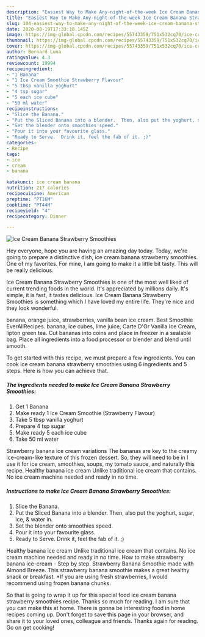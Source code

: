 ```yaml
---
description: "Easiest Way to Make Any-night-of-the-week Ice Cream Banana Strawberry Smoothies"
title: "Easiest Way to Make Any-night-of-the-week Ice Cream Banana Strawberry Smoothies"
slug: 104-easiest-way-to-make-any-night-of-the-week-ice-cream-banana-strawberry-smoothies
date: 2020-08-19T17:33:18.145Z
image: https://img-global.cpcdn.com/recipes/55743359/751x532cq70/ice-cream-banana-strawberry-smoothies-recipe-main-photo.jpg
thumbnail: https://img-global.cpcdn.com/recipes/55743359/751x532cq70/ice-cream-banana-strawberry-smoothies-recipe-main-photo.jpg
cover: https://img-global.cpcdn.com/recipes/55743359/751x532cq70/ice-cream-banana-strawberry-smoothies-recipe-main-photo.jpg
author: Bernard Luna
ratingvalue: 4.3
reviewcount: 19994
recipeingredient:
- "1 Banana"
- "1 Ice Cream Smoothie Strawberry Flavour"
- "5 tbsp vanilla yoghurt"
- "4 tsp sugar"
- "5 each ice cube"
- "50 ml water"
recipeinstructions:
- "Slice the Banana."
- "Put the Sliced Banana into a blender.  Then, also put the yoghurt, sugar, ice, &amp; water in."
- "Set the blender onto smoothies speed."
- "Pour it into your favourite glass."
- "Ready to Serve.  Drink it, feel the fab of it. ;)"
categories:
- Recipe
tags:
- ice
- cream
- banana

katakunci: ice cream banana 
nutrition: 217 calories
recipecuisine: American
preptime: "PT16M"
cooktime: "PT44M"
recipeyield: "4"
recipecategory: Dinner

---
```



![Ice Cream Banana Strawberry Smoothies](https://img-global.cpcdn.com/recipes/55743359/751x532cq70/ice-cream-banana-strawberry-smoothies-recipe-main-photo.jpg)

Hey everyone, hope you are having an amazing day today. Today, we're going to prepare a distinctive dish, ice cream banana strawberry smoothies. One of my favorites. For mine, I am going to make it a little bit tasty. This will be really delicious.

Ice Cream Banana Strawberry Smoothies is one of the most well liked of current trending foods in the world. It's appreciated by millions daily. It's simple, it is fast, it tastes delicious. Ice Cream Banana Strawberry Smoothies is something which I have loved my entire life. They're nice and they look wonderful.

banana, orange juice, strawberries, vanilla bean ice cream. Best Smoothie EverAllRecipes. banana, ice cubes, lime juice, Carte D&#39;Or Vanilla Ice Cream, lipton green tea. Cut bananas into coins and place in freezer in a sealable bag. Place all ingredients into a food processor or blender and blend until smooth.


To get started with this recipe, we must prepare a few ingredients. You can cook ice cream banana strawberry smoothies using 6 ingredients and 5 steps. Here is how you can achieve that.

<!--inarticleads1-->

##### The ingredients needed to make Ice Cream Banana Strawberry Smoothies:

1. Get 1 Banana
1. Make ready 1 Ice Cream Smoothie (Strawberry Flavour)
1. Take 5 tbsp vanilla yoghurt
1. Prepare 4 tsp sugar
1. Make ready 5 each ice cube
1. Take 50 ml water


Strawberry banana ice cream variations The bananas are key to the creamy ice-cream-like texture of this frozen dessert. So, they will need to be in I use it for ice cream, smoothies, soups, my tomato sauce, and naturally this recipe. Healthy banana ice cream Unlike traditional ice cream that contains. No ice cream machine needed and ready in no time. 

<!--inarticleads2-->

##### Instructions to make Ice Cream Banana Strawberry Smoothies:

1. Slice the Banana.
1. Put the Sliced Banana into a blender.  Then, also put the yoghurt, sugar, ice, &amp; water in.
1. Set the blender onto smoothies speed.
1. Pour it into your favourite glass.
1. Ready to Serve.  Drink it, feel the fab of it. ;)


Healthy banana ice cream Unlike traditional ice cream that contains. No ice cream machine needed and ready in no time. How to make strawberry banana ice-cream - Step by step. Strawberry Banana Smoothie made with Almond Breeze. This strawberry banana smoothie makes a great healthy snack or breakfast. *If you are using fresh strawberries, I would recommend using frozen banana chunks. 

So that is going to wrap it up for this special food ice cream banana strawberry smoothies recipe. Thanks so much for reading. I am sure that you can make this at home. There is gonna be interesting food in home recipes coming up. Don't forget to save this page in your browser, and share it to your loved ones, colleague and friends. Thanks again for reading. Go on get cooking!
